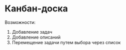 # Канбан-доска
Возможности:
1) Добавление задач
2) Добавление описаний
3) Перемещение задачи путем выбора через список


